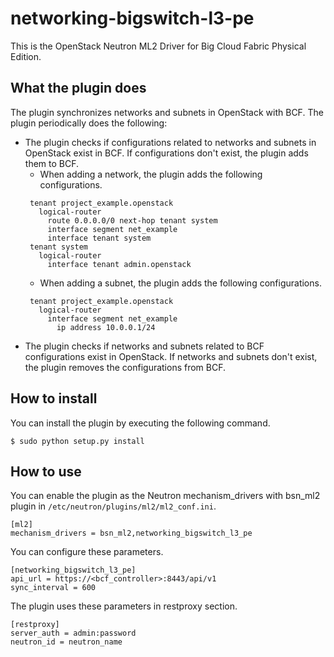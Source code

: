 networking-bigswitch-l3-pe
==========================

This is the OpenStack Neutron ML2 Driver for Big Cloud Fabric Physical Edition.

What the plugin does
--------------------
The plugin synchronizes networks and subnets in OpenStack with BCF. The plugin
periodically does the following:

 * The plugin checks if configurations related to networks and subnets in OpenStack
   exist in BCF. If configurations don't exist, the plugin adds them to BCF.
   * When adding a network, the plugin adds the following configurations.
   ```
    tenant project_example.openstack
      logical-router
        route 0.0.0.0/0 next-hop tenant system
        interface segment net_example
        interface tenant system
    tenant system
      logical-router
        interface tenant admin.openstack
   ```
   * When adding a subnet, the plugin adds the following configurations.
   ```
    tenant project_example.openstack
      logical-router
        interface segment net_example
          ip address 10.0.0.1/24
   ```
 * The plugin checks if networks and subnets related to BCF configurations exist
   in OpenStack. If networks and subnets don't exist, the plugin removes the
   configurations from BCF.

How to install
--------------
You can install the plugin by executing the following command.

    $ sudo python setup.py install

How to use
----------
You can enable the plugin as the Neutron mechanism_drivers with bsn_ml2 plugin
in ```/etc/neutron/plugins/ml2/ml2_conf.ini```.

    [ml2]
    mechanism_drivers = bsn_ml2,networking_bigswitch_l3_pe

You can configure these parameters.

    [networking_bigswitch_l3_pe]
    api_url = https://<bcf_controller>:8443/api/v1
    sync_interval = 600

The plugin uses these parameters in restproxy section.

    [restproxy]
    server_auth = admin:password
    neutron_id = neutron_name
